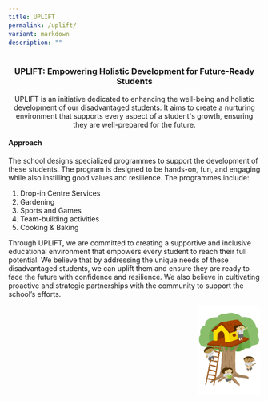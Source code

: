 ```yaml
---
title: UPLIFT
permalink: /uplift/
variant: markdown
description: ""
---
```

<h3><center><strong>UPLIFT: Empowering Holistic Development for Future-Ready Students</strong></center></h3>
<p></p><center>UPLIFT is an initiative dedicated to enhancing the well-being and holistic
development of our disadvantaged students. It aims to create a nurturing
environment that supports every aspect of a student's growth, ensuring
	they are well-prepared for the future.</center><p></p>
<p></p>
<h4><strong>Approach</strong>
</h4>
<p>The school designs specialized programmes to support the development of
these students. The program is designed to be hands-on, fun, and engaging
while also instilling good values and resilience. The programmes include:</p>
<ol data-tight="true" class="tight">
 <li>
Drop-in Centre Services
</li>
<li>
Gardening
</li>
<li>
Sports and Games
</li>
<li>
Team-building activities
</li>
<li>
Cooking &amp; Baking
</li>
</ol>
<p>Through UPLIFT, we are committed to creating a supportive and inclusive
educational environment that empowers every student to reach their full
potential. We believe that by addressing the unique needs of these disadvantaged
students, we can uplift them and ensure they are ready to face the future
with confidence and resilience. We also believe in cultivating proactive
and strategic partnerships with the community to support the school’s efforts.</p>
<p></p>
<img style="width:25%;float:right" height="auto" width="100%" src="/images/Small%20logo/gwps%20children%20(4).png">
<p></p>